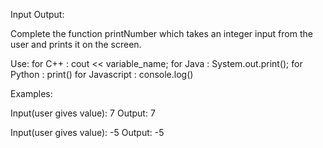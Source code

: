 Input Output:

Complete the function printNumber which takes an integer input from the user and prints it on the screen.

Use:
for C++ : cout << variable_name;
for Java : System.out.print();
for Python : print()
for Javascript : console.log()

Examples:

Input(user gives value): 7
Output: 7

Input(user gives value): -5
Output: -5